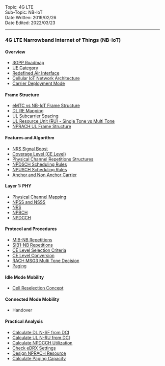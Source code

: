 Topic: 4G LTE<br>
Sub-Topic: NB-IoT<br>
Date Written: 2019/02/26<br>
Date Edited: 2022/03/23<br>

---

### 4G LTE Narrowband Internet of Things (NB-IoT)

#### Overview 

- [3GPP Roadmap](/lte_nbiot/lte_nbiot_overview.md?id=3GPP-Roadmap)<br>
- [UE Category](/lte_nbiot/lte_nbiot_overview.md?id=UE-Category)<br>
- [Redefined Air Interface](/lte_nbiot/lte_nbiot_overview.md?id=Redefined-Air-Interface)<br>
- [Cellular IoT Network Architecture](/lte_nbiot/lte_nbiot_overview.md?id=Cellular-IoT-Network-Architecture)<br>
- [Carrier Deployment Mode](/lte_nbiot/lte_nbiot_overview.md?id=Carrier-Deployment-Mode)<br>

#### Frame Structure 

- [eMTC vs NB-IoT Frame Structure](/lte_nbiot/lte_nbiot_framestructure.md?id=eMTC-vs-NB-IoT-Frame-Structure)<br>
- [DL RE Mapping](/lte_nbiot/lte_nbiot_framestructure.md?id=DL-RE-Mapping)<br>
- [UL Subcarrier Spacing](/lte_nbiot/lte_nbiot_framestructure.md?id=UL-Subcarrier-Spacing)<br>
- [UL Resource Unit (RU) - Single Tone vs Multi Tone](/lte_nbiot/lte_nbiot_framestructure.md?id=UL-Resource-Unit-RU-Single-Tone-vs-Multi-Tone)<br>
- [NPRACH UL Frame Structure](/lte_nbiot/lte_nbiot_framestructure.md?id=NPRACH-UL-Frame-Structure)<br>

#### Features and Algorithm 

- [NRS Signal Boost](/lte_nbiot/lte_nbiot_featurealgo.md?id=NRS-Signal-Boost)<br>
- [Coverage Level (CE Level)](/lte_nbiot/lte_nbiot_featurealgo.md?id=Coverage-Level-CE-Level)<br>
- [Physical Channel Repetitions Structures](/lte_nbiot/lte_nbiot_featurealgo.md?id=Physical-Channel-Repetitions-Structures)<br>
- [NPDSCH Scheduling Rules](/lte_nbiot/lte_nbiot_featurealgo.md?id=NPDSCH-Scheduling-Rules)<br>
- [NPUSCH Scheduling Rules](/lte_nbiot/lte_nbiot_featurealgo.md?id=NPUSCH-Scheduling-Rules)<br>
- [Anchor and Non Anchor Carrier](/lte_nbiot/lte_nbiot_featurealgo.md?id=Anchor-and-Non-Anchor-Carrier)<br>

#### Layer 1: PHY

- [Physical Channel Mapping](/lte_nbiot/lte_nbiot_layer1.md?id=Physical-Channel-Mapping)<br>
- [NPSS and NSSS](/lte_nbiot/lte_nbiot_layer1.md?id=NPSS-and-NSSS)<br>
- [NRS](/lte_nbiot/lte_nbiot_layer1.md?id=NRS)<br>
- [NPBCH](/lte_nbiot/lte_nbiot_layer1.md?id=NPBCH)<br>
- [NPDCCH](/lte_nbiot/lte_nbiot_layer1.md?id=NPDCCH)<br>

#### Protocol and Procedures 

- [MIB-NB Repetitions](/lte_nbiot/lte_nbiot_procedure.md?id=MIB-NB-Repetitions)<br>
- [SIB1-NB Repetitions](/lte_nbiot/lte_nbiot_procedure.md?id=SIB1-NB-Repetitions)<br>
- [CE Level Selection Criteria](/lte_nbiot/lte_nbiot_procedure.md?id=CE-Level-Selection-Criteria)<br>
- [CE Level Conversion](/lte_nbiot/lte_nbiot_procedure.md?id=CE-Level-Conversion)<br>
- [RACH MSG3 Multi Tone Decision](/lte_nbiot/lte_nbiot_procedure.md?id=RACH-MSG3-Multi-Tone-Decision)<br>
- [Paging](/lte_nbiot/lte_nbiot_procedure.md?id=Paging)<br>

#### Idle Mode Mobility 

- [Cell Reselection Concept](/lte_nbiot/lte_nbiot_idle.md?id=Cell-Reselection-Concept)<br>

#### Connected Mode Mobility 

- Handover

#### Practical Analysis 

- [Calculate DL N-SF from DCI](/lte_nbiot/lte_nbiot_practical.md?id=Calculate-DL-N-SF-from-DCI)<br>
- [Calculate UL N-RU from DCI](/lte_nbiot/lte_nbiot_practical.md?id=Calculate-UL-N-RU-from-DCI)<br>
- [Calculate NPDCCH Utilization](/lte_nbiot/lte_nbiot_practical.md?id=Calculate-NPDCCH-Utilization)<br>
- [Check eDRX Settings](/lte_nbiot/lte_nbiot_practical.md?id=Check-eDRX-Settings)<br>
- [Design NPRACH Resource](/lte_nbiot/lte_nbiot_practical.md?id=Design-NPRACH-Resource)<br>
- [Calculate Paging Capacity](/lte_nbiot/lte_nbiot_practical.md?id=Calculate-Paging-Capacity)<br>
